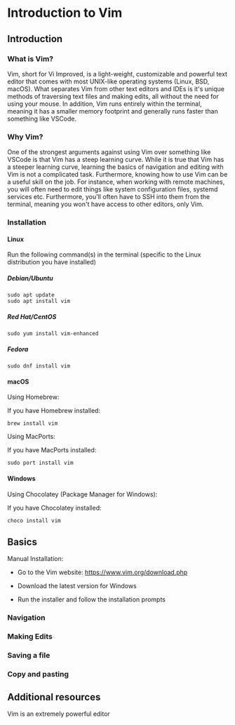 # Introduction to Vim

## Introduction


### What is Vim?

Vim, short for Vi Improved, is a light-weight, customizable and powerful text
editor that comes with most UNIX-like operating systems (Linux, BSD, macOS).
What separates Vim from other text editors and IDEs is it's unique methods of
traversing text files and making edits, all without the need for using your
mouse.  In addition, Vim runs entirely within the terminal, meaning it has a
smaller memory footprint and generally runs faster than something like VSCode.

### Why Vim?

One of the strongest arguments against using Vim over something like VSCode is
that Vim has a steep learning curve. While it is true that Vim has a steeper
learning curve, learning the basics of navigation and editing with Vim is not a
complicated task. Furthermore, knowing how to use Vim can be a useful skill on
the job. For instance, when working with remote machines, you will often need to
edit things like system configuration files, systemd services etc. Furthermore, you'll
often have to SSH into them from the terminal, meaning you won't have access to other
editors, only Vim.


### Installation

#### Linux

Run the following command(s) in the terminal (specific to the Linux distribution you have installed)

##### Debian/Ubuntu

```
sudo apt update
sudo apt install vim
```

##### Red Hat/CentOS

```
sudo yum install vim-enhanced
```

##### Fedora

```
sudo dnf install vim
```

#### macOS

Using Homebrew:

If you have Homebrew installed:

```
brew install vim
```

Using MacPorts:

If you have MacPorts installed:

```
sudo port install vim
```

#### Windows

Using Chocolatey (Package Manager for Windows):

If you have Chocolatey installed:

```
choco install vim
```

## Basics

Manual Installation:

- Go to the Vim website: https://www.vim.org/download.php

- Download the latest version for Windows

- Run the installer and follow the installation prompts

### Navigation


### Making Edits


### Saving a file


### Copy and pasting


## Additional resources

Vim is an extremely powerful editor 
